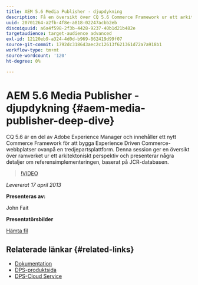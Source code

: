 ```yaml
---
title: AEM 5.6 Media Publisher - djupdykning
description: Få en översikt över CQ 5.6 Commerce Framework ur ett arkitektoniskt perspektiv. Lär dig mer om referensimplementeringen baserat på JCR-databasen.
uuid: 20701264-a2fb-4f8e-a818-02247acbb2eb
discoiquuid: a6a4f598-2f3b-4428-9237-40b1d21b482e
targetaudience: target-audience advanced
exl-id: 12120eb9-a324-4d0d-b969-862419d99f07
source-git-commit: 1792dc318643aec2c12613f621361d72a7a918b1
workflow-type: tm+mt
source-wordcount: '120'
ht-degree: 0%

---
```


# AEM 5.6 Media Publisher - djupdykning {#aem-media-publisher-deep-dive}

CQ 5.6 är en del av Adobe Experience Manager och innehåller ett nytt Commerce Framework för att bygga Experience Driven Commerce-webbplatser ovanpå en tredjepartsplattform. Denna session ger en översikt över ramverket ur ett arkitektoniskt perspektiv och presenterar några detaljer om referensimplementeringen, baserat på JCR-databasen.

>[!VIDEO](https://video.tv.adobe.com/v/19574/?quality=9)

*Levererat 17 april 2013*

**Presenteras av:**

John Fait

**Presentatörsbilder**

[Hämta fil](assets/cq-gems-aem-media-publisher-04-17-2013-final.pdf)

## Relaterade länkar {#related-links}

* [Dokumentation](https://docs.adobe.com/content/docs/en/cq/5-6-1/media-publisher.html)
* [DPS-produktsida](https://www.adobe.com/ca/products/digital-publishing-suite-family.html)
* [DPS-Cloud Service](https://helpx.adobe.com/digital-publishing-suite/help/eol-statement-for-dpsc.html)

